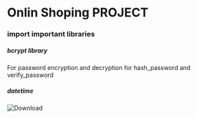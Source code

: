 # Onlin Shoping PROJECT
### import important libraries
##### bcrypt library
For password encryption and decryption
for hash_password and verify_password
##### datetime
![Download](https://github.com/user-attachments/assets/eea8977b-eaf7-46a9-a92a-dcfb38995ceb)



